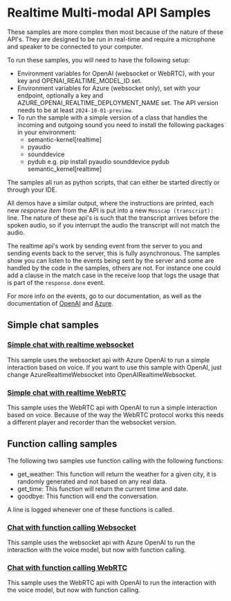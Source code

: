 # Realtime Multi-modal API Samples

These samples are more complex then most because of the nature of these API's. They are designed to be run in real-time and require a microphone and speaker to be connected to your computer.

To run these samples, you will need to have the following setup:

- Environment variables for OpenAI (websocket or WebRTC), with your key and OPENAI_REALTIME_MODEL_ID set.
- Environment variables for Azure (websocket only), set with your endpoint, optionally a key and AZURE_OPENAI_REALTIME_DEPLOYMENT_NAME set. The API version needs to be at least `2024-10-01-preview`.
- To run the sample with a simple version of a class that handles the incoming and outgoing sound you need to install the following packages in your environment:
  - semantic-kernel[realtime]
  - pyaudio
  - sounddevice
  - pydub
    e.g. pip install pyaudio sounddevice pydub semantic_kernel[realtime]

The samples all run as python scripts, that can either be started directly or through your IDE.

All demos have a similar output, where the instructions are printed, each new *response item* from the API is put into a new `Mosscap (transcript):` line. The nature of these api's is such that the transcript arrives before the spoken audio, so if you interrupt the audio the transcript will not match the audio.

The realtime api's work by sending event from the server to you and sending events back to the server, this is fully asynchronous. The samples show you can listen to the events being sent by the server and some are handled by the code in the samples, others are not. For instance one could add a clause in the match case in the receive loop that logs the usage that is part of the `response.done` event.

For more info on the events, go to our documentation, as well as the documentation of [OpenAI](https://platform.openai.com/docs/guides/realtime) and [Azure](https://learn.microsoft.com/en-us/azure/ai-services/openai/realtime-audio-quickstart?tabs=keyless%2Cmacos&pivots=programming-language-python).

## Simple chat samples

### [Simple chat with realtime websocket](./simple_realtime_chat_websocket.py)

This sample uses the websocket api with Azure OpenAI to run a simple interaction based on voice. If you want to use this sample with OpenAI, just change AzureRealtimeWebsocket into OpenAIRealtimeWebsocket.

### [Simple chat with realtime WebRTC](./simple_realtime_chat_webrtc.py)

This sample uses the WebRTC api with OpenAI to run a simple interaction based on voice. Because of the way the WebRTC protocol works this needs a different player and recorder than the websocket version.

## Function calling samples

The following two samples use function calling with the following functions:

- get_weather: This function will return the weather for a given city, it is randomly generated and not based on any real data.
- get_time: This function will return the current time and date.
- goodbye: This function will end the conversation.

A line is logged whenever one of these functions is called.

### [Chat with function calling Websocket](./realtime_chat_with_function_calling_websocket.py)

This sample uses the websocket api with Azure OpenAI to run the interaction with the voice model, but now with function calling.

### [Chat with function calling WebRTC](./realtime_chat_with_function_calling_webrtc.py)

This sample uses the WebRTC api with OpenAI to run the interaction with the voice model, but now with function calling.
